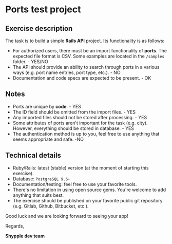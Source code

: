 # Ports test project

## Exercise description

The task is to build a simple **Rails API** project. Its functionality is as follows:
* For authorized users, there must be an import functionality of **ports**. The expected file format is CSV. Some examples are located in the `/samples` folder. - YES/NO
* The API should provide an ability to search through ports in a various ways (e.g. port name entries, port type, etc.). - NO
* Documentation and code specs are expected to be present. - OK

## Notes
* Ports are unique by **code**. - YES
* The ID field should be omitted from the import files. - YES
* Any imported files should not be stored after processing. - YES
* Some attributes of ports aren't important for the task (e.g. city). However, everything should be stored in database. - YES
* The authentication method is up to you, feel free to use anything that seems appropriate and safe. -NO

## Technical details
* Ruby/Rails: latest (stable) version (at the moment of starting this exercise).
* Database: `PostgreSQL 9.6+`
* Documentation/testing: feel free to use your favorite tools.
* There's no limitation in using open source gems. You're welcome to add anything that suits best.
* The exercise should be published on your favorite public git repository (e.g. Gitlab, Github, Bitbucket, etc.).

Good luck and we are looking forward to seeing your app!

Regards,

**Shypple dev team**
